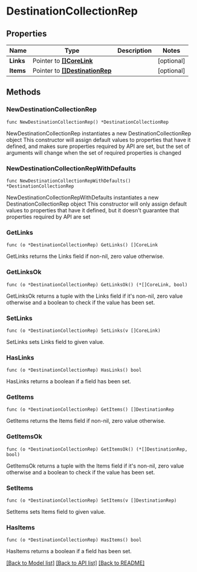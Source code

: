 # DestinationCollectionRep

## Properties

Name | Type | Description | Notes
------------ | ------------- | ------------- | -------------
**Links** | Pointer to [**[]CoreLink**](CoreLink.md) |  | [optional] 
**Items** | Pointer to [**[]DestinationRep**](DestinationRep.md) |  | [optional] 

## Methods

### NewDestinationCollectionRep

`func NewDestinationCollectionRep() *DestinationCollectionRep`

NewDestinationCollectionRep instantiates a new DestinationCollectionRep object
This constructor will assign default values to properties that have it defined,
and makes sure properties required by API are set, but the set of arguments
will change when the set of required properties is changed

### NewDestinationCollectionRepWithDefaults

`func NewDestinationCollectionRepWithDefaults() *DestinationCollectionRep`

NewDestinationCollectionRepWithDefaults instantiates a new DestinationCollectionRep object
This constructor will only assign default values to properties that have it defined,
but it doesn't guarantee that properties required by API are set

### GetLinks

`func (o *DestinationCollectionRep) GetLinks() []CoreLink`

GetLinks returns the Links field if non-nil, zero value otherwise.

### GetLinksOk

`func (o *DestinationCollectionRep) GetLinksOk() (*[]CoreLink, bool)`

GetLinksOk returns a tuple with the Links field if it's non-nil, zero value otherwise
and a boolean to check if the value has been set.

### SetLinks

`func (o *DestinationCollectionRep) SetLinks(v []CoreLink)`

SetLinks sets Links field to given value.

### HasLinks

`func (o *DestinationCollectionRep) HasLinks() bool`

HasLinks returns a boolean if a field has been set.

### GetItems

`func (o *DestinationCollectionRep) GetItems() []DestinationRep`

GetItems returns the Items field if non-nil, zero value otherwise.

### GetItemsOk

`func (o *DestinationCollectionRep) GetItemsOk() (*[]DestinationRep, bool)`

GetItemsOk returns a tuple with the Items field if it's non-nil, zero value otherwise
and a boolean to check if the value has been set.

### SetItems

`func (o *DestinationCollectionRep) SetItems(v []DestinationRep)`

SetItems sets Items field to given value.

### HasItems

`func (o *DestinationCollectionRep) HasItems() bool`

HasItems returns a boolean if a field has been set.


[[Back to Model list]](../README.md#documentation-for-models) [[Back to API list]](../README.md#documentation-for-api-endpoints) [[Back to README]](../README.md)


